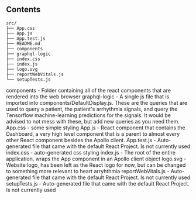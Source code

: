 ## Contents
    src/
    ├── App.css
    ├── App.js
    ├── App.test.js
    ├── README.md
    ├── components
    ├── graphql-logic
    ├── index.css
    ├── index.js
    ├── logo.svg
    ├── reportWebVitals.js
    └── setupTests.js

components - Folder containing all of the react components that are rendered into the web browser
graphql-logic - A single js file that is imported into components/DefaultDisplay.js. These are the queries that are used to query a patient, the patient's arrhythmia signals, and query the Tensorflow machine-learning predictions for the signals. It would be advised to not mess with these, but add new queries as you need them. 
App.css - some simple styling 
App.js - React component that contains the Dashboard, a very high level component that is a parent to almost every other React component besides the Apollo client.
App.test.js - Auto-generated file that came with the default React Project. Is not currently used
index.css - auto-generated css styling
index.js - The root of the entire application, wraps the App component in an Apollo client object
logo.svg - Website logo, has been left as the React logo for now, but can be changed to something more relevant to heart arryhthmia
reportWebVitals.js - Auto-generated file that came with the default React Project. Is not currently used
setupTests.js - Auto-generated file that came with the default React Project. Is not currently used